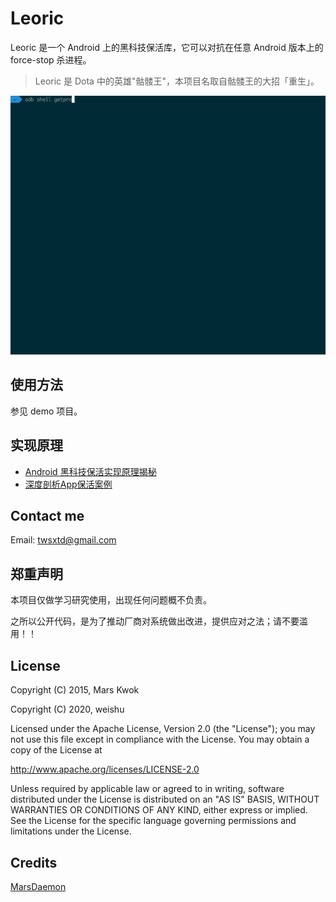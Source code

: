 # Leoric

Leoric 是一个 Android 上的黑科技保活库，它可以对抗在任意 Android 版本上的 force-stop 杀进程。

> Leoric 是 Dota 中的英雄"骷髅王"，本项目名取自骷髅王的大招「重生」。

![Leoric](longlive.gif)

## 使用方法

参见 demo 项目。

## 实现原理

- [Android 黑科技保活实现原理揭秘](http://weishu.me/2020/01/16/a-keep-alive-method-on-android/)
- [深度剖析App保活案例](http://gityuan.com/2018/02/24/process-keep-forever/)


## Contact me
Email: twsxtd@gmail.com

## 郑重声明

本项目仅做学习研究使用，出现任何问题概不负责。

之所以公开代码，是为了推动厂商对系统做出改进，提供应对之法；请不要滥用！！

## License

Copyright (C) 2015, Mars Kwok

Copyright (C) 2020, weishu

Licensed under the Apache License, Version 2.0 (the "License");
you may not use this file except in compliance with the License.
You may obtain a copy of the License at

   http://www.apache.org/licenses/LICENSE-2.0

Unless required by applicable law or agreed to in writing, software
distributed under the License is distributed on an "AS IS" BASIS,
WITHOUT WARRANTIES OR CONDITIONS OF ANY KIND, either express or implied.
See the License for the specific language governing permissions and
limitations under the License.

## Credits

[MarsDaemon](https://github.com/Marswin/MarsDaemon)
